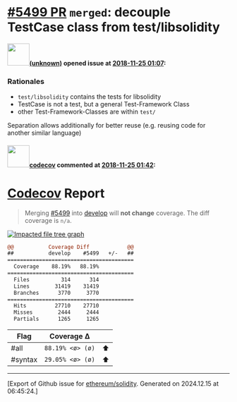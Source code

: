 # [\#5499 PR](https://github.com/ethereum/solidity/pull/5499) `merged`: decouple TestCase class from test/libsolidity

#### <img src="(unknown)" width="50">[(unknown)]((unknown)) opened issue at [2018-11-25 01:07](https://github.com/ethereum/solidity/pull/5499):

### Rationales

* `test/libsolidity` contains the tests for libsolidity
* TestCase is not a test, but a general Test-Framework Class
* other Test-Framework-Classes are within `test/`

Separation allows additionally for better reuse (e.g. reusing code for another similar language)




#### <img src="https://avatars.githubusercontent.com/in/254?v=4" width="50">[codecov](https://github.com/apps/codecov) commented at [2018-11-25 01:42](https://github.com/ethereum/solidity/pull/5499#issuecomment-441408757):

# [Codecov](https://codecov.io/gh/ethereum/solidity/pull/5499?src=pr&el=h1) Report
> Merging [#5499](https://codecov.io/gh/ethereum/solidity/pull/5499?src=pr&el=desc) into [develop](https://codecov.io/gh/ethereum/solidity/commit/2e861bf1a0825d17386655cdaaa2c7371b6d2c5c?src=pr&el=desc) will **not change** coverage.
> The diff coverage is `n/a`.

[![Impacted file tree graph](https://codecov.io/gh/ethereum/solidity/pull/5499/graphs/tree.svg?width=650&token=87PGzVEwU0&height=150&src=pr)](https://codecov.io/gh/ethereum/solidity/pull/5499?src=pr&el=tree)

```diff
@@           Coverage Diff            @@
##           develop    #5499   +/-   ##
========================================
  Coverage    88.19%   88.19%           
========================================
  Files          314      314           
  Lines        31419    31419           
  Branches      3770     3770           
========================================
  Hits         27710    27710           
  Misses        2444     2444           
  Partials      1265     1265
```

| Flag | Coverage Δ | |
|---|---|---|
| #all | `88.19% <ø> (ø)` | :arrow_up: |
| #syntax | `29.05% <ø> (ø)` | :arrow_up: |


-------------------------------------------------------------------------------



[Export of Github issue for [ethereum/solidity](https://github.com/ethereum/solidity). Generated on 2024.12.15 at 06:45:24.]
